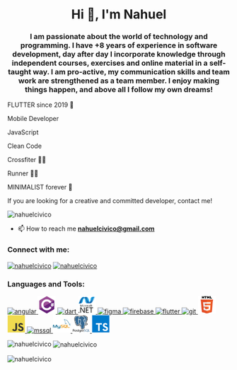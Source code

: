 <h1 align="center">Hi 👋, I'm Nahuel</h1>
<h3 align="center">I am passionate about the world of technology and programming. I have +8 years of experience in software development, day after day I incorporate knowledge through independent courses, exercises and online material in a self-taught way. I am pro-active, my communication skills and team work are strengthened as a team member. I enjoy making things happen, and above all I follow my own dreams!</h3> 
<p>FLUTTER since 2019 💙</p> 
<p>Mobile Developer</p>
<p>JavaScript</p>
<p>Clean Code</p>
<p>Crossfiter 🏋️‍♂️</p>
<p>Runner 🏃‍♂️</p>
<p>MINIMALIST forever 🚀</p>
<p>If you are looking for a creative and committed developer, contact me!</p>

<p align="left"> <img src="https://komarev.com/ghpvc/?username=nahuelcivico&label=Profile%20views&color=0e75b6&style=flat" alt="nahuelcivico" /> </p>

- 📫 How to reach me **nahuelcivico@gmail.com**

<h3 align="left">Connect with me:</h3>
<p align="left">
<a href="https://linkedin.com/in/nahuelcivico" target="blank"><img align="center" src="https://raw.githubusercontent.com/rahuldkjain/github-profile-readme-generator/master/src/images/icons/Social/linked-in-alt.svg" alt="nahuelcivico" height="30" width="40" /></a>
<a href="https://instagram.com/nahuelcivico" target="blank"><img align="center" src="https://raw.githubusercontent.com/rahuldkjain/github-profile-readme-generator/master/src/images/icons/Social/instagram.svg" alt="nahuelcivico" height="30" width="40" /></a>
</p>

<h3 align="left">Languages and Tools:</h3>
<p align="left"> <a href="https://angular.io" target="_blank" rel="noreferrer"> <img src="https://angular.io/assets/images/logos/angular/angular.svg" alt="angular" width="40" height="40"/> </a> <a href="https://www.w3schools.com/cs/" target="_blank" rel="noreferrer"> <img src="https://raw.githubusercontent.com/devicons/devicon/master/icons/csharp/csharp-original.svg" alt="csharp" width="40" height="40"/> </a> <a href="https://dart.dev" target="_blank" rel="noreferrer"> <img src="https://www.vectorlogo.zone/logos/dartlang/dartlang-icon.svg" alt="dart" width="40" height="40"/> </a> <a href="https://dotnet.microsoft.com/" target="_blank" rel="noreferrer"> <img src="https://raw.githubusercontent.com/devicons/devicon/master/icons/dot-net/dot-net-original-wordmark.svg" alt="dotnet" width="40" height="40"/> </a> <a href="https://www.figma.com/" target="_blank" rel="noreferrer"> <img src="https://www.vectorlogo.zone/logos/figma/figma-icon.svg" alt="figma" width="40" height="40"/> </a> <a href="https://firebase.google.com/" target="_blank" rel="noreferrer"> <img src="https://www.vectorlogo.zone/logos/firebase/firebase-icon.svg" alt="firebase" width="40" height="40"/> </a> <a href="https://flutter.dev" target="_blank" rel="noreferrer"> <img src="https://www.vectorlogo.zone/logos/flutterio/flutterio-icon.svg" alt="flutter" width="40" height="40"/> </a> <a href="https://git-scm.com/" target="_blank" rel="noreferrer"> <img src="https://www.vectorlogo.zone/logos/git-scm/git-scm-icon.svg" alt="git" width="40" height="40"/> </a> <a href="https://www.w3.org/html/" target="_blank" rel="noreferrer"> <img src="https://raw.githubusercontent.com/devicons/devicon/master/icons/html5/html5-original-wordmark.svg" alt="html5" width="40" height="40"/> </a> <a href="https://developer.mozilla.org/en-US/docs/Web/JavaScript" target="_blank" rel="noreferrer"> <img src="https://raw.githubusercontent.com/devicons/devicon/master/icons/javascript/javascript-original.svg" alt="javascript" width="40" height="40"/> </a> <a href="https://www.microsoft.com/en-us/sql-server" target="_blank" rel="noreferrer"> <img src="https://www.svgrepo.com/show/303229/microsoft-sql-server-logo.svg" alt="mssql" width="40" height="40"/> </a> <a href="https://www.mysql.com/" target="_blank" rel="noreferrer"> <img src="https://raw.githubusercontent.com/devicons/devicon/master/icons/mysql/mysql-original-wordmark.svg" alt="mysql" width="40" height="40"/> </a> <a href="https://www.postgresql.org" target="_blank" rel="noreferrer"> <img src="https://raw.githubusercontent.com/devicons/devicon/master/icons/postgresql/postgresql-original-wordmark.svg" alt="postgresql" width="40" height="40"/> </a> <a href="https://www.typescriptlang.org/" target="_blank" rel="noreferrer"> <img src="https://raw.githubusercontent.com/devicons/devicon/master/icons/typescript/typescript-original.svg" alt="typescript" width="40" height="40"/> </a> </p>

<p><img align="left" src="https://github-readme-stats.vercel.app/api/top-langs?username=nahuelcivico&show_icons=true&locale=en&layout=compact" alt="nahuelcivico" /></p>

<p>&nbsp;<img align="center" src="https://github-readme-stats.vercel.app/api?username=nahuelcivico&show_icons=true&locale=en" alt="nahuelcivico" /></p>

<p><img align="center" src="https://github-readme-streak-stats.herokuapp.com/?user=nahuelcivico&" alt="nahuelcivico" /></p>
